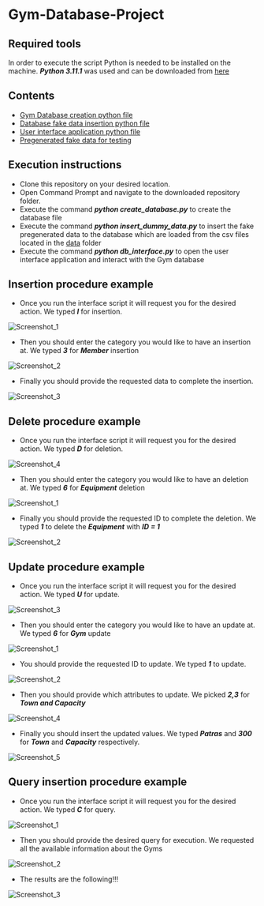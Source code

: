 # Gym-Database-Project
## Required tools
In order to execute the script Python is needed to be installed on the machine.
***Python 3.11.1*** was used and can be downloaded from [here](https://www.python.org/downloads/)

## Contents
- [Gym Database creation python file](https://github.com/G0gg0S/Gym-Database-Project/blob/master/create_database.py)
- [Database fake data insertion python file](https://github.com/G0gg0S/Gym-Database-Project/blob/master/insert_dummy_data.py)
- [User interface application python file](https://github.com/G0gg0S/Gym-Database-Project/blob/master/db_interface.py)
- [Pregenerated fake data for testing](https://github.com/G0gg0S/Gym-Database-Project/tree/master/data)

## Execution instructions
- Clone this repository on your desired location.
- Open Command Prompt and navigate to the downloaded repository folder.
- Execute the command ***python create_database.py*** to create the database file
- Execute the command ***python insert_dummy_data.py*** to insert the fake pregenerated data to the database
  which are loaded from the csv files located in the [data](https://github.com/G0gg0S/Gym-Database-Project/tree/master/data) folder
- Execute the command ***python db_interface.py*** to open the user interface application and interact with the Gym database

## Insertion procedure example
- Once you run the interface script it will request you for the desired action. We typed ***I*** for insertion.

![Screenshot_1](https://user-images.githubusercontent.com/40723677/211214832-f8931a33-c52f-4e0f-a0b5-54ad6fda9cf8.png)

- Then you should enter the category you would like to have an insertion at. We typed ***3*** for ***Member*** insertion

![Screenshot_2](https://user-images.githubusercontent.com/40723677/211214839-3fdd64ed-a88f-4020-b539-a2ecca089c11.png)

- Finally you should provide the requested data to complete the insertion.

![Screenshot_3](https://user-images.githubusercontent.com/40723677/211214842-08c3d295-313a-4e1e-81d2-68b7dbd0ecc3.png)

## Delete procedure example
- Once you run the interface script it will request you for the desired action. We typed ***D*** for deletion.

![Screenshot_4](https://user-images.githubusercontent.com/40723677/211215188-0a0a2734-d220-4405-b961-265244a2a03f.png)

- Then you should enter the category you would like to have an deletion at. We typed ***6*** for ***Equipment*** deletion

![Screenshot_1](https://user-images.githubusercontent.com/40723677/211215171-d434ad3a-39e1-4baf-99ca-dace6d845b5a.png)

- Finally you should provide the requested ID to complete the deletion. We typed ***1*** to delete the ***Equipment*** with ***ID = 1***
 
![Screenshot_2](https://user-images.githubusercontent.com/40723677/211215178-2f5ad9f5-8f9d-4882-a4b1-c27abe73cf1a.png)

## Update procedure example 
- Once you run the interface script it will request you for the desired action. We typed ***U*** for update.

![Screenshot_3](https://user-images.githubusercontent.com/40723677/211215605-03d161c1-bbf6-47d6-98a5-92f3c2d4748e.png)

- Then you should enter the category you would like to have an update at. We typed ***6*** for ***Gym*** update

![Screenshot_1](https://user-images.githubusercontent.com/40723677/211215657-c16e28bb-bec1-4a36-8f99-9c23177d5592.png)

- You should provide the requested ID to update. We typed ***1*** to update.

![Screenshot_2](https://user-images.githubusercontent.com/40723677/211215707-f1f9d74a-692c-4bc6-916e-892b0a8c0047.png)

- Then you should provide which attributes to update. We picked ***2,3*** for ***Town and Capacity***

![Screenshot_4](https://user-images.githubusercontent.com/40723677/211215794-04ac426c-00f1-4204-86fd-d7384a693e87.png)

- Finally you should insert the updated values. We typed ***Patras*** and ***300*** for ***Town*** and ***Capacity*** respectively.

![Screenshot_5](https://user-images.githubusercontent.com/40723677/211215854-7105ee65-c9b8-4db7-8776-7efa554995c3.png)

## Query insertion procedure example 

- Once you run the interface script it will request you for the desired action. We typed ***C*** for query.

![Screenshot_1](https://user-images.githubusercontent.com/40723677/211215982-a052dbd4-02e9-4b06-87a1-a02748295dbb.png)

- Then you should provide the desired query for execution. We requested all the available information about the Gyms

![Screenshot_2](https://user-images.githubusercontent.com/40723677/211216041-000943ec-a248-40e5-99a3-cbf344284595.png)

- The results are the following!!!

![Screenshot_3](https://user-images.githubusercontent.com/40723677/211216055-29a97886-7bd3-4c72-bda0-8f87315607bd.png)
